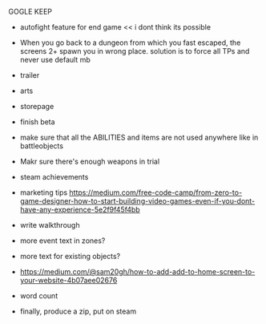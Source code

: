GOGLE KEEP

- autofight feature for end game << i dont think its possible
- When you go back to a dungeon from which you fast escaped, the screens 2+ spawn you in wrong place. solution is to force all TPs and never use default mb


- trailer
- arts
- storepage

- finish beta


- make sure that all the ABILITIES and items are not used anywhere like in battleobjects
- Makr sure there's enough weapons in trial



- steam achievements
- marketing tips https://medium.com/free-code-camp/from-zero-to-game-designer-how-to-start-building-video-games-even-if-you-dont-have-any-experience-5e2f9f45f4bb
- write walkthrough
- more event text in zones?
- more text for existing objects?
- https://medium.com/@sam20gh/how-to-add-add-to-home-screen-to-your-website-4b07aee02676

- word count
- finally, produce a zip, put on steam
